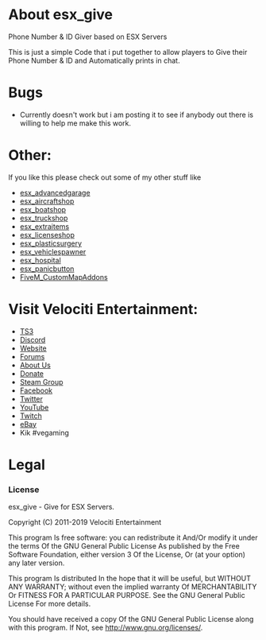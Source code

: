 # About esx_give
Phone Number & ID Giver based on ESX Servers

This is just a simple Code that i put together to allow players to Give their Phone Number & ID and Automatically prints in chat.

# Bugs
* Currently doesn't work but i am posting it to see if anybody out there is willing to help me make this work.

# Other:
If you like this please check out some of my other stuff like
* [esx_advancedgarage](https://github.com/HumanTree92/esx_advancedgarage)
* [esx_aircraftshop](https://github.com/HumanTree92/esx_aircraftshop)
* [esx_boatshop](https://github.com/HumanTree92/esx_boatshop)
* [esx_truckshop](https://github.com/HumanTree92/esx_truckshop)
* [esx_extraitems](https://github.com/HumanTree92/esx_extraitems)
* [esx_licenseshop](https://github.com/HumanTree92/esx_licenseshop)
* [esx_plasticsurgery](https://github.com/HumanTree92/esx_plasticsurgery)
* [esx_vehiclespawner](https://github.com/HumanTree92/esx_vehiclespawner)
* [esx_hospital](https://github.com/HumanTree92/esx_hospital)
* [esx_panicbutton](https://github.com/HumanTree92/esx_panicbutton)
* [FiveM_CustomMapAddons](https://github.com/HumanTree92/FiveM_CustomMapAddons)

# Visit Velociti Entertainment:
* [TS3](http://www.velocitientertainment.com/ts3/)
* [Discord](https://discord.gg/azEY2kU)
* [Website](www.velocitientertainment.com/)
* [Forums](www.velocitientertainment.com/forum)
* [About Us](http://www.velocitientertainment.com/pc-gaming/)
* [Donate](http://www.velocitientertainment.com/donations/)
* [Steam Group](http://steamcommunity.com/groups/velocitientertainment)
* [Facebook](www.facebook.com/VelocitiEntertainment)
* [Twitter](www.twitter.com/VelocitiEnt)
* [YouTube](www.youtube.com/user/HumanTree92)
* [Twitch](www.twitch.tv/humantree92)
* [eBay](www.ebay.com/usr/humantree92)
* Kik #vegaming

# Legal
### License
esx_give - Give for ESX Servers.

Copyright (C) 2011-2019 Velociti Entertainment

This program Is free software: you can redistribute it And/Or modify it under the terms Of the GNU General Public License As published by the Free Software Foundation, either version 3 Of the License, Or (at your option) any later version.

This program Is distributed In the hope that it will be useful, but WITHOUT ANY WARRANTY; without even the implied warranty Of MERCHANTABILITY Or FITNESS FOR A PARTICULAR PURPOSE. See the GNU General Public License For more details.

You should have received a copy Of the GNU General Public License along with this program. If Not, see http://www.gnu.org/licenses/.
